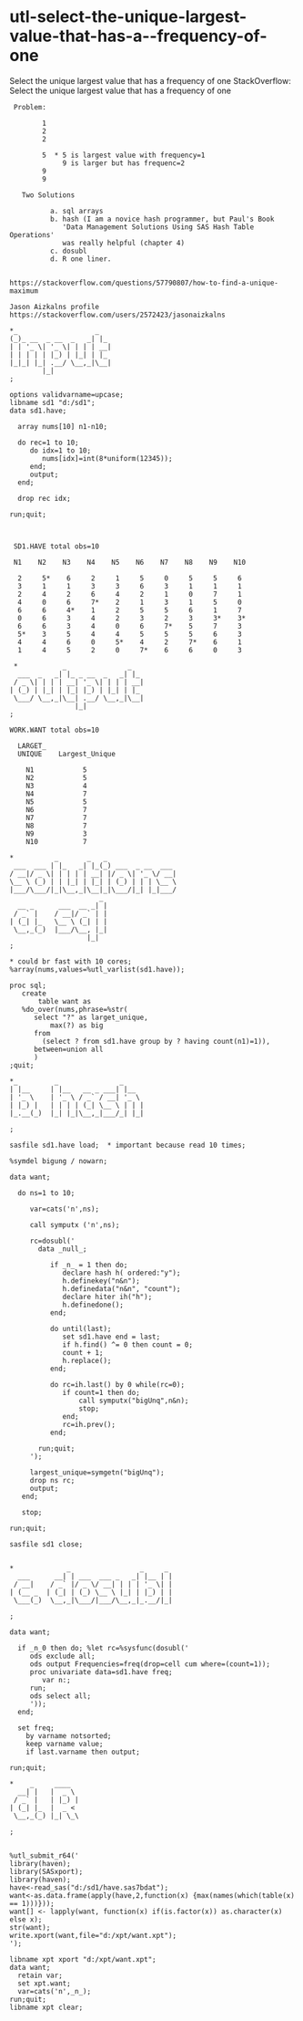 # utl-select-the-unique-largest-value-that-has-a--frequency-of-one
Select the unique largest value that has a  frequency of one 
    StackOverflow: Select the unique largest value that has a  frequency of one                               
                                                                                                              
     Problem:                                                                                                 
                                                                                                              
            1                                                                                                 
            2                                                                                                 
            2                                                                                                 
                                                                                                              
            5  * 5 is largest value with frequency=1                                                          
                 9 is larger but has frequenc=2                                                               
            9                                                                                                 
            9                                                                                                 
                                                                                                              
       Two Solutions                                                                                          
                                                                                                              
              a. sql arrays                                                                                   
              b. hash (I am a novice hash programmer, but Paul's Book                                         
                 'Data Management Solutions Using SAS Hash Table Operations'                                  
                 was really helpful (chapter 4)                                                               
              c. dosubl                                                                                       
              d. R one liner.                                                                                 
                                                                                                              
                                                                                                              
    https://stackoverflow.com/questions/57790807/how-to-find-a-unique-maximum                                 
                                                                                                              
    Jason Aizkalns profile                                                                                    
    https://stackoverflow.com/users/2572423/jasonaizkalns                                                     
                                                                                                              
    *_                   _                                                                                    
    (_)_ __  _ __  _   _| |_                                                                                  
    | | '_ \| '_ \| | | | __|                                                                                 
    | | | | | |_) | |_| | |_                                                                                  
    |_|_| |_| .__/ \__,_|\__|                                                                                 
            |_|                                                                                               
    ;                                                                                                         
                                                                                                              
    options validvarname=upcase;                                                                              
    libname sd1 "d:/sd1";                                                                                     
    data sd1.have;                                                                                            
                                                                                                              
      array nums[10] n1-n10;                                                                                  
                                                                                                              
      do rec=1 to 10;                                                                                         
         do idx=1 to 10;                                                                                      
            nums[idx]=int(8*uniform(12345));                                                                  
         end;                                                                                                 
         output;                                                                                              
      end;                                                                                                    
                                                                                                              
      drop rec idx;                                                                                           
                                                                                                              
    run;quit;                                                                                                 
                                                                                                              
                                                                                                              
                                                                                                              
     SD1.HAVE total obs=10                                                                                    
                                                                                                              
     N1    N2    N3    N4    N5    N6    N7    N8    N9    N10                                                
                                                                                                              
      2     5*    6     2     1     5     0     5     5     6                                                 
      3     1     1     3     3     6     3     1     1     1                                                 
      2     4     2     6     4     2     1     0     7     1                                                 
      4     0     6     7*    2     1     3     1     5     0                                                 
      6     6     4*    1     2     5     5     6     1     7                                                 
      0     6     3     4     2     3     2     3     3*    3*                                                
      6     6     3     4     0     6     7*    5     7     3                                                 
      5*    3     5     4     4     5     5     5     6     3                                                 
      4     4     6     0     5*    4     2     7*    6     1                                                 
      1     4     5     2     0     7*    6     6     0     3                                                 
                                                                                                              
     *           _               _                                                                            
      ___  _   _| |_ _ __  _   _| |_                                                                          
     / _ \| | | | __| '_ \| | | | __|                                                                         
    | (_) | |_| | |_| |_) | |_| | |_                                                                          
     \___/ \__,_|\__| .__/ \__,_|\__|                                                                         
                    |_|                                                                                       
    ;                                                                                                         
                                                                                                              
    WORK.WANT total obs=10                                                                                    
                                                                                                              
      LARGET_                                                                                                 
      UNIQUE    Largest_Unique                                                                                
                                                                                                              
        N1            5                                                                                       
        N2            5                                                                                       
        N3            4                                                                                       
        N4            7                                                                                       
        N5            5                                                                                       
        N6            7                                                                                       
        N7            7                                                                                       
        N8            7                                                                                       
        N9            3                                                                                       
        N10           7                                                                                       
                                                                                                              
    *          _       _   _                                                                                  
     ___  ___ | |_   _| |_(_) ___  _ __  ___                                                                  
    / __|/ _ \| | | | | __| |/ _ \| '_ \/ __|                                                                 
    \__ \ (_) | | |_| | |_| | (_) | | | \__ \                                                                 
    |___/\___/|_|\__,_|\__|_|\___/|_| |_|___/                                                                 
                          _                                                                                   
      __ _      ___  __ _| |                                                                                  
     / _` |    / __|/ _` | |                                                                                  
    | (_| |_   \__ \ (_| | |                                                                                  
     \__,_(_)  |___/\__, |_|                                                                                  
                       |_|                                                                                    
    ;                                                                                                         
                                                                                                              
    * could br fast with 10 cores;                                                                            
    %array(nums,values=%utl_varlist(sd1.have));                                                               
                                                                                                              
    proc sql;                                                                                                 
       create                                                                                                 
           table want as                                                                                      
       %do_over(nums,phrase=%str(                                                                             
          select "?" as larget_unique,                                                                        
              max(?) as big                                                                                   
          from                                                                                                
            (select ? from sd1.have group by ? having count(n1)=1)),                                          
          between=union all                                                                                   
          )                                                                                                   
    ;quit;                                                                                                    
                                                                                                              
    *_         _               _                                                                              
    | |__     | |__   __ _ ___| |__                                                                           
    | '_ \    | '_ \ / _` / __| '_ \                                                                          
    | |_) |   | | | | (_| \__ \ | | |                                                                         
    |_.__(_)  |_| |_|\__,_|___/_| |_|                                                                         
                                                                                                              
    ;                                                                                                         
                                                                                                              
    sasfile sd1.have load;  * important because read 10 times;                                                
                                                                                                              
    %symdel bigung / nowarn;                                                                                  
                                                                                                              
    data want;                                                                                                
                                                                                                              
      do ns=1 to 10;                                                                                          
                                                                                                              
         var=cats('n',ns);                                                                                    
                                                                                                              
         call symputx ('n',ns);                                                                               
                                                                                                              
         rc=dosubl('                                                                                          
           data _null_;                                                                                       
                                                                                                              
              if _n_ = 1 then do;                                                                             
                 declare hash h( ordered:"y");                                                                
                 h.definekey("n&n");                                                                          
                 h.definedata("n&n", "count");                                                                
                 declare hiter ih("h");                                                                       
                 h.definedone();                                                                              
              end;                                                                                            
                                                                                                              
              do until(last);                                                                                 
                 set sd1.have end = last;                                                                     
                 if h.find() ^= 0 then count = 0;                                                             
                 count + 1;                                                                                   
                 h.replace();                                                                                 
              end;                                                                                            
                                                                                                              
              do rc=ih.last() by 0 while(rc=0);                                                               
                 if count=1 then do;                                                                          
                     call symputx("bigUnq",n&n);                                                              
                     stop;                                                                                    
                 end;                                                                                         
                 rc=ih.prev();                                                                                
              end;                                                                                            
                                                                                                              
           run;quit;                                                                                          
         ');                                                                                                  
                                                                                                              
         largest_unique=symgetn("bigUnq");                                                                    
         drop ns rc;                                                                                          
         output;                                                                                              
       end;                                                                                                   
                                                                                                              
       stop;                                                                                                  
                                                                                                              
    run;quit;                                                                                                 
                                                                                                              
    sasfile sd1 close;                                                                                        
                                                                                                              
                                                                                                              
    *             _                 _     _                                                                   
      ___      __| | ___  ___ _   _| |__ | |                                                                  
     / __|    / _` |/ _ \/ __| | | | '_ \| |                                                                  
    | (__ _  | (_| | (_) \__ \ |_| | |_) | |                                                                  
     \___(_)  \__,_|\___/|___/\__,_|_.__/|_|                                                                  
                                                                                                              
    ;                                                                                                         
                                                                                                              
    data want;                                                                                                
                                                                                                              
      if _n_0 then do; %let rc=%sysfunc(dosubl('                                                              
         ods exclude all;                                                                                     
         ods output Frequencies=freq(drop=cell cum where=(count=1));                                          
         proc univariate data=sd1.have freq;                                                                  
            var n:;                                                                                           
         run;                                                                                                 
         ods select all;                                                                                      
         '));                                                                                                 
      end;                                                                                                    
                                                                                                              
      set freq;                                                                                               
        by varname notsorted;                                                                                 
        keep varname value;                                                                                   
        if last.varname then output;                                                                          
                                                                                                              
    run;quit;                                                                                                 
                                                                                                              
    *    _     ____                                                                                           
      __| |   |  _ \                                                                                          
     / _` |   | |_) |                                                                                         
    | (_| |_  |  _ <                                                                                          
     \__,_(_) |_| \_\                                                                                         
                                                                                                              
    ;                                                                                                         
                                                                                                              
                                                                                                              
    %utl_submit_r64('                                                                                         
    library(haven);                                                                                           
    library(SASxport);                                                                                        
    library(haven);                                                                                           
    have<-read_sas("d:/sd1/have.sas7bdat");                                                                   
    want<-as.data.frame(apply(have,2,function(x) {max(names(which(table(x) == 1)))}));                        
    want[] <- lapply(want, function(x) if(is.factor(x)) as.character(x) else x);                              
    str(want);                                                                                                
    write.xport(want,file="d:/xpt/want.xpt");                                                                 
    ');                                                                                                       
                                                                                                              
    libname xpt xport "d:/xpt/want.xpt";                                                                      
    data want;                                                                                                
      retain var;                                                                                             
      set xpt.want;                                                                                           
      var=cats('n',_n_);                                                                                      
    run;quit;                                                                                                 
    libname xpt clear;                                                                                        
                                                                                                              
